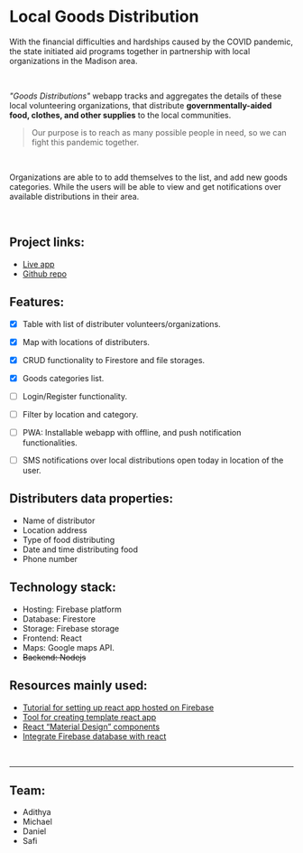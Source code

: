 # Local Goods Distribution 

With the financial difficulties and hardships caused by the COVID pandemic, the state initiated aid programs together in partnership with local organizations in the Madison area. 

<br />

*"Goods Distributions"* webapp tracks and aggregates the details of these local volunteering organizations, that distribute **governmentally-aided food, clothes, and other supplies** to the local communities. 

> Our purpose is to reach as many possible people in need, so we can fight this pandemic together.

<br />

Organizations are able to to add themselves to the list, and 
add new goods categories. While the users will be able to view and get notifications over available distributions in their area.

<br />

## Project links: 
- [Live app](https://cheesehackathon.web.app)
- [Github repo](https://github.com/MichaelLin12/cheese-hackathon)


## Features: 
- [x] Table with list of distributer volunteers/organizations.
- [x] Map with locations of distributers.
- [x] CRUD functionality to Firestore and file storages. 
- [x] Goods categories list. 
- [ ] Login/Register functionality.
- [ ] Filter by location and category. 
- [ ] PWA: Installable webapp with offline, and push notification functionalities.
- [ ] SMS notifications over local distributions open today in location of the user. 


## Distributers data properties:
- Name of distributor
- Location address
- Type of food distributing
- Date and time distributing food
- Phone number


## Technology stack: 
- Hosting: Firebase platform
- Database: Firestore
- Storage: Firebase storage
- Frontend: React
- Maps: Google maps API.
- ~~Backend: Nodejs~~


## Resources mainly used: 
- [Tutorial for setting up react app hosted on Firebase](https://javascript.plainenglish.io/hosting-your-react-js-and-node-js-apps-for-free-with-firebase-6dc670564aca)
- [Tool for creating template react app](https://reactjs.org/docs/create-a-new-react-app.html)
- [React “Material Design” components](https://mui.com/)
- [Integrate Firebase database with react](https://www.codementor.io/@yurio/all-you-need-is-react-firebase-4v7g9p4kf)

</br>

--- 

## Team: 
- Adithya
- Michael
- Daniel
- Safi